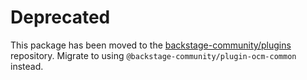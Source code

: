 # Deprecated

This package has been moved to the [backstage-community/plugins](https://github.com/backstage/community-plugins) repository. Migrate to using `@backstage-community/plugin-ocm-common` instead.
